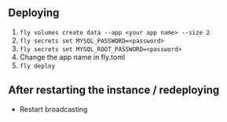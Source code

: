 ## Deploying

1. `fly volumes create data --app <your app name> --size 2`
2. `fly secrets set MYSQL_PASSWORD=<password>`
3. `fly secrets set MYSQL_ROOT_PASSWORD=<password>`
4. Change the app name in fly.toml
5. `fly deploy`

## After restarting the instance / redeploying

- Restart broadcasting
